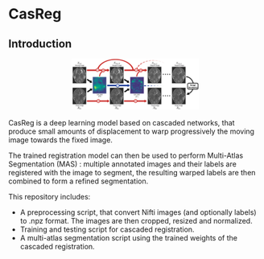 # CasReg

## Introduction

<p align="center">
  <img src="https://github.com/ValBcn/CasReg/blob/master/images/casc_net.png?raw=true" title="Overview of the cascaded registration method" width=50% height=50%>
</p>


CasReg is a deep learning model based on cascaded networks, that produce small amounts of displacement to warp progressively the moving image towards the fixed image. 

The trained registration model can then be used to perform Multi-Atlas Segmentation (MAS) : multiple annotated images and their labels are registered with the image to segment, the resulting warped labels are then combined to form a refined segmentation.

This repository includes:
  - A preprocessing script, that convert Nifti images (and optionally labels) to .npz format. The images are then cropped, resized and normalized.
  - Training and testing script for cascaded registration.
  - A multi-atlas segmentation script using the trained weights of the cascaded registration.
